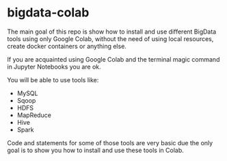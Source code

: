 # bigdata-colab

The main goal of this repo is show how to install and use different BigData tools using only Google Colab, without the need of using local resources, create docker containers or anything else.

If you are acquainted using Google Colab and the terminal magic command in Jupyter Notebooks you are ok.

You will be able to use tools like:
* MySQL
* Sqoop
* HDFS
* MapReduce
* Hive
* Spark

Code and statements for some of those tools are very basic due the only goal is to show you how to install and use these tools in Colab.
